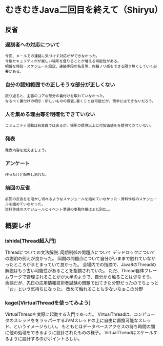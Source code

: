 # むきむきJava二回目を終えて（Shiryu）
## 反省
### 遅刻者への対応について  
    今回、メールでの連絡に気づけず対応がができなかった。  
    今後セキュリティがが厳しい場所を借りることが増える可能性がある。  
    明確な時刻・スケジュール設定、連絡手段の名言等、内輪ノリ感をできる限り無くしていく必要がある。  
### 自分の認知範囲での正しそうな部分が正しくない
    振り返ると、主張のコアな部分の裏付けを取れていなかった。
    なるべく裏付けの明示・新しいものの調査…書くことは可能だが、簡単にはできないだろう。
### 人を集める理由等を明確化できていない
    コミュニティ活動は有意義ではあるが、場所の提供以上に付加価値をを提供できていない。
### 発表
    発表内容を覚えましょう。
### アンケート
    作ったけど配布し忘れた。
### 前回の反省
    前回の反省をを活かし切れるようなスケジュールを組めていなかった・資料作成のスケジュールを組めていなかった。
    資料作成のスケジュールとイベント準備の事務作業はまた別だ…。

## 概要レポ
### ishida[Thread超入門]
Threadについての文法解説.
同期制御の問題点について
デッドロックについての説明の例えが良かった。
同期の問題点について自分がいままで触れていなかったところがまとまっていて良かった。
会場内での指摘で、Java8のThreadの解説はもう古い可能性があることを指摘されていた。
ただ、Thread自体フレームワークで管理されることがが大半のようで、自分から触ることは少なそう。
余談だが、先日の応用情報技術者試験の問題で出てきた分野だったのでちょっと「お」という気持ちになった。
改めて触れることも少ないなぁこの分野

### kagei[VirtualThreadを使ってみよう]
VirtualThreadを実際に起動する入門であった。
VirtualThreadは、コンピュータのスレッドををラッパーするJVMスレッドの上に自由に置換可能なスレッド、というイメージらしい。
もともとはデータベースアクセスの待ち時間の間に他の処理をできるように設計されたものの様子。
VirtualThreadはスケールするように設計するのがポイントらしい。
